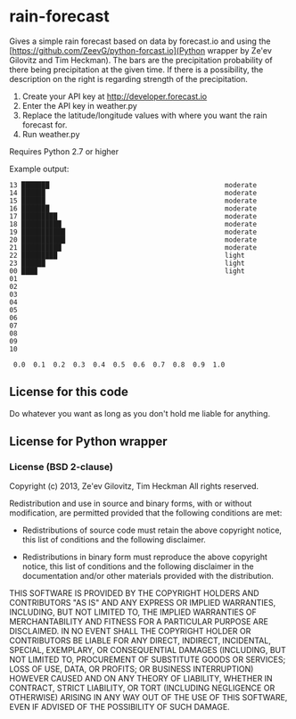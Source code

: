 rain-forecast
=============

Gives a simple rain forecast based on data by forecast.io and using the [https://github.com/ZeevG/python-forcast.io](Python
wrapper by Ze'ev Gilovitz and Tim Heckman). The bars are
the precipitation probability of there being precipitation at the given time.
If there is a possibility, the description on the right is regarding strength
of the precipitation.

1. Create your API key at http://developer.forecast.io
2. Enter the API key in weather.py
3. Replace the latitude/longitude values with where you want the rain forecast for.
4. Run weather.py

Requires Python 2.7 or higher

Example output:

    13 ███████                                            moderate
    14 ██████                                             moderate
    15 ██████                                             moderate
    16 ███████                                            moderate
    17 █████████                                          moderate
    18 ██████████                                         moderate
    19 ███████████                                        moderate
    20 ███████████                                        moderate
    21 ██████████                                         moderate
    22 █████████                                          light
    23 ██████                                             light
    00 ████                                               light
    01                                                    
    02                                                    
    03                                                    
    04                                                    
    05                                                    
    06                                                    
    07                                                    
    08                                                    
    09                                                    
    10                                                    
    
     0.0  0.1  0.2  0.3  0.4  0.5  0.6  0.7  0.8  0.9  1.0
     
## License for this code

Do whatever you want as long as you don't hold me liable for anything.

## License for Python wrapper

### License (BSD 2-clause)

Copyright (c) 2013, Ze'ev Gilovitz, Tim Heckman
All rights reserved.

Redistribution and use in source and binary forms, with or without modification, are permitted provided that the following conditions are met:

* Redistributions of source code must retain the above copyright notice, this list of conditions and the following disclaimer.

* Redistributions in binary form must reproduce the above copyright notice, this list of conditions and the following disclaimer in the documentation and/or other materials provided with the distribution.


THIS SOFTWARE IS PROVIDED BY THE COPYRIGHT HOLDERS AND CONTRIBUTORS "AS IS" AND ANY EXPRESS OR IMPLIED WARRANTIES, INCLUDING, BUT NOT LIMITED TO, THE IMPLIED WARRANTIES OF MERCHANTABILITY AND FITNESS FOR A PARTICULAR PURPOSE ARE DISCLAIMED. IN NO EVENT SHALL THE COPYRIGHT HOLDER OR CONTRIBUTORS BE LIABLE FOR ANY DIRECT, INDIRECT, INCIDENTAL, SPECIAL, EXEMPLARY, OR CONSEQUENTIAL DAMAGES (INCLUDING, BUT NOT LIMITED TO, PROCUREMENT OF SUBSTITUTE GOODS OR SERVICES; LOSS OF USE, DATA, OR PROFITS; OR BUSINESS INTERRUPTION) HOWEVER CAUSED AND ON ANY THEORY OF LIABILITY, WHETHER IN CONTRACT, STRICT LIABILITY, OR TORT (INCLUDING NEGLIGENCE OR OTHERWISE) ARISING IN ANY WAY OUT OF THE USE OF THIS SOFTWARE, EVEN IF ADVISED OF THE POSSIBILITY OF SUCH DAMAGE.